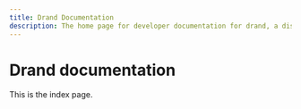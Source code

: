 ```yaml
---
title: Drand Documentation
description: The home page for developer documentation for drand, a distributed randomness beacon.
---
```


# Drand documentation

This is the index page.
